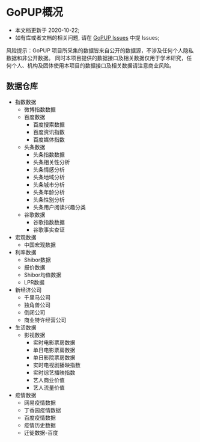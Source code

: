 # GoPUP概况

- 本文档更新于 2020-10-22;
- 如有库或者文档的相关问题, 请在 [GoPUP Issues](https://github.com/justinzm/gopup/issues) 中提 Issues;

风险提示：GoPUP 项目所采集的数据皆来自公开的数据源，不涉及任何个人隐私数据和非公开数据。 同时本项目提供的数据接口及相关数据仅用于学术研究，任何个人、机构及团体使用本项目的数据接口及相关数据请注意商业风险。

## 数据仓库

- 指数数据
    - 微博指数数据
    - 百度数据
        - 百度搜索数据
        - 百度资讯指数
        - 百度媒体指数
    - 头条数据
        - 头条指数数据
        - 头条相关性分析
        - 头条情感分析
        - 头条地域分析
        - 头条城市分析
        - 头条年龄分析
        - 头条性别分析
        - 头条用户阅读兴趣分类
    - 谷歌数据
        - 谷歌指数数据
        - 谷歌事实查证
- 宏观数据
    - 中国宏观数据
- 利率数据
    - Shibor数据
    - 报价数据
    - Shibor均值数据
    - LPR数据
- 新经济公司
    - 千里马公司
    - 独角兽公司
    - 倒闭公司
    - 商业特许经营公司
- 生活数据
    - 影视数据
        - 实时电影票房数据
        - 单日电影票房数据
        - 单日影院票房数据
        - 实时电视剧播映指数
        - 实时综艺播映指数
        - 艺人商业价值
        - 艺人流量价值
- 疫情数据
    - 网易疫情数据
    - 丁香园疫情数据
    - 百度疫情数据
    - 疫情历史数据
    - 迁徙数据-百度